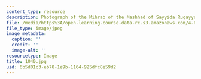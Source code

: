 ```yaml
---
content_type: resource
description: Photograph of the Mihrab of the Mashhad of Sayyida Ruqayya.
file: /media/https%3A/open-learning-course-data-rc.s3.amazonaws.com/4-615-the-architecture-of-cairo-spring-2002/6b5d01c3eb781e9b1164925dfc8e59d2_1040.jpg
file_type: image/jpeg
image_metadata:
  caption: ''
  credit: ''
  image-alt: ''
resourcetype: Image
title: 1040.jpg
uid: 6b5d01c3-eb78-1e9b-1164-925dfc8e59d2
---
```

